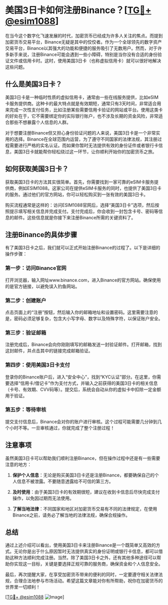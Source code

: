 # 美国3日卡如何注册Binance？[[TG💪+ @esim1088](https://t.me/s/esim1088)]

在当今这个数字化飞速发展的时代，加密货币已经成为许多人关注的焦点。而提到加密货币交易平台，Binance无疑是其中的佼佼者。作为一个全球领先的数字资产交易平台，Binance以其强大的功能和便捷的服务吸引了无数用户。然而，对于许多新手来说，注册Binance可能会遇到一些小障碍，特别是当你没有合适的身份验证文件或信用卡时。这时，使用美国3日卡（也称虚拟信用卡）就可以很好地解决这些问题。

## 什么是美国3日卡？

美国3日卡是一种临时性质的虚拟信用卡，通常由一些在线服务提供，比如eSIM卡服务提供商。这种卡的最大特点就是有效期短，通常只有3天时间，非常适合用来完成一次性支付任务，比如注册某些需要信用卡验证的网站或平台。使用这类卡的好处在于，它不需要绑定你的实际银行账户，也不涉及长期的资金风险，非常适合那些不想暴露个人信息的人群。

对于想要注册Binance但又担心身份验证问题的人来说，美国3日卡是一个非常实用的选择。Binance在全球范围内运营，为了遵守不同国家的法律法规，其注册过程需要进行严格的实名认证。而如果你暂时无法提供有效的身份证件或者银行卡信息，美国3日卡就能帮你轻松绕过这一环节，让你顺利开始你的加密货币之旅。

## 如何获取美国3日卡？

获取美国3日卡的方法其实很简单。首先，你需要找到一家可靠的eSIM卡服务提供商，例如ESIM1088。这家公司在提供eSIM卡服务的同时，也提供了美国3日卡的服务。通过他们的官方网站，你可以轻松购买到一张有效的美国3日卡。

购买流程通常是这样的：访问ESIM1088官网后，选择“美国3日卡”选项，然后按照提示填写相关信息并完成支付。支付完成后，你会收到一封包含卡号、密码等信息的邮件。这些信息就是你接下来注册Binance所需的关键资料了。

## 注册Binance的具体步骤

有了美国3日卡之后，我们就可以正式开始注册Binance的过程了。以下是详细的操作步骤：

### 第一步：访问Binance官网

打开浏览器，输入网址www.binance.com，进入Binance的官方网站。确保使用的是官方链接，以避免误入钓鱼网站。

### 第二步：创建账户

点击页面上的“注册”按钮，然后输入你的邮箱地址和设置密码。这里需要注意的是，密码必须足够复杂，包含大小写字母、数字以及特殊字符，以保证账户安全。

### 第三步：验证邮箱

注册完成后，Binance会向你刚刚填写的邮箱发送一封验证邮件。打开邮箱，找到这封邮件，并点击其中的链接完成邮箱验证。

### 第四步：使用美国3日卡支付

登录你的Binance账户后，进入“安全中心”，找到“KYC认证”部分。在这里，你需要选择“信用卡/借记卡”作为支付方式，并输入之前获得的美国3日卡的相关信息（卡号、有效期、CVV码等）。提交后，系统会自动从你的虚拟卡中扣除一定金额用于验证。

### 第五步：等待审核

提交支付信息后，Binance会对你的账户进行审核。这个过程可能需要几分钟到几个小时不等。一旦审核通过，你就完成了整个注册过程！

## 注意事项

虽然美国3日卡可以帮助我们顺利注册Binance，但在操作过程中还是有一些需要注意的地方：

1. **保护个人信息**：无论是购买美国3日卡还是注册Binance，都要确保自己的个人信息不被泄露。不要随意透露给不可信的第三方。
   
2. **及时使用**：由于美国3日卡的有效期很短，建议在收到卡信息后尽快完成支付操作，以免因过期而无法使用。

3. **了解当地法律**：不同国家和地区对加密货币交易有不同的法律规定，在使用Binance之前，请务必了解当地的法律法规，确保合规操作。

## 总结

通过上述介绍可以看出，使用美国3日卡来注册Binance是一个既简单又高效的方式。无论你是出于什么原因暂时无法提供真实的身份证明或银行卡信息，都可以借助这种方法顺利完成注册。当然，除了美国3日卡之外，还有其他多种途径可以帮助你实现这一目标，关键是要选择正规可靠的服务商，确保资金和个人信息安全。

最后，再次提醒大家，在享受加密货币带来的便利的同时，一定要遵守相关法律法规，合理合法地参与市场活动。希望这篇文章能对你有所帮助，祝你在加密货币的世界里一切顺利！

[[TG💪+ @esim1088](https://t.me/s/esim1088) ![Image](https://i.postimg.cc/4NQfJmqS/Snipaste-2025-05-13-00-14-12.png)]